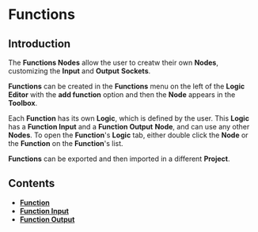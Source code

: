 # Functions

## Introduction

The **Functions Nodes** allow the user to creatw their own **Nodes**, customizing the **Input** and **Output** **Sockets**.

**Functions** can be created in the **Functions** menu on the left of the **Logic Editor** with the **add function** option and then the **Node** appears in the **Toolbox**. 

Each **Function** has its own **Logic**, which is defined by the user. This **Logic** has a **Function Input** and a **Function Output** **Node**, and can use any other **Nodes**. To open the **Function**'s **Logic** tab, either double click the **Node** or the **Function** on the **Function**'s list.

**Functions** can be exported and then imported in a different **Project**.

## Contents

* [**Function**](function.md)
 * [**Function Input**](function/function-input.md)
 * [**Function Output**](function/function-output.md)
